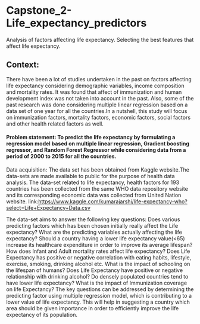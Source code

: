 # Capstone_2-Life_expectancy_predictors
Analysis of factors affecting life expectancy. Selecting the best features that affect life expectancy.
## Context:
There  have been a lot of studies undertaken in the past on factors affecting life expectancy considering demographic variables, income composition and mortality rates. It was found that affect of immunization and human development index was not taken into account in the past. Also, some of the past research was done considering multiple linear regression based on a data set of one year for all the countries.In a nutshell, this study will focus on immunization factors, mortality factors, economic factors, social factors and other health related factors as well.

#### Problem statement:  To predict the life expectancy  by formulating a regression model based on multiple linear regression, Gradient boosting regressor, and Random Forest Regressor while considering data from a period of 2000 to 2015 for all the countries.

Data acquisition:
The data set has been obtained from Kaggle website.The data-sets are made available to public for the purpose of health data analysis. The data-set related to life expectancy, health factors for 193 countries has been collected from the same WHO data repository website and its corresponding economic data was collected from United Nation website.
link:https://www.kaggle.com/kumarajarshi/life-expectancy-who?select=Life+Expectancy+Data.csv

The data-set aims to answer the following key questions:
Does various predicting factors which has been chosen initially really affect the Life expectancy? What are the predicting variables actually affecting the life expectancy?
Should a country having a lower life expectancy value(<65) increase its healthcare expenditure in order to improve its average lifespan?
How does Infant and Adult mortality rates affect life expectancy?
Does Life Expectancy has positive or negative correlation with eating habits, lifestyle, exercise, smoking, drinking alcohol etc.
What is the impact of schooling on the lifespan of humans?
Does Life Expectancy have positive or negative relationship with drinking alcohol?
Do densely populated countries tend to have lower life expectancy?
What is the impact of Immunization coverage on life Expectancy?
The  key questions can be addressed by determining the predicting factor using multiple regression model, which is contributing to a lower value of life expectancy. This will help in suggesting a country which area should be given importance in order to efficiently improve the life expectancy of its population.
